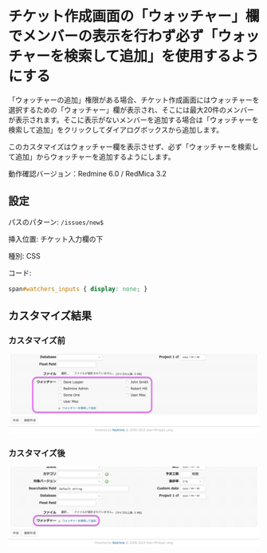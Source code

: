 # チケット作成画面の「ウォッチャー」欄でメンバーの表示を行わず必ず「ウォッチャーを検索して追加」を使用するようにする

「ウォッチャーの追加」権限がある場合、チケット作成画面にはウォッチャーを選択するための「ウォッチャー」欄が表示され、そこには最大20件のメンバーが表示されます。そこに表示がないメンバーを追加する場合は「ウォッチャーを検索して追加」をクリックしてダイアログボックスから追加します。

このカスタマイズはウォッチャー欄を表示させず、必ず「ウォッチャーを検索して追加」からウォッチャーを追加するようにします。

動作確認バージョン：Redmine 6.0 / RedMica 3.2


## 設定

パスのパターン: `/issues/new$`

挿入位置: チケット入力欄の下

種別: CSS

コード:

``` css
span#watchers_inputs { display: none; }
```

## カスタマイズ結果

### カスタマイズ前

![](watchers_inputs-enabled@2x.png)

### カスタマイズ後

![](watchers_inputs-disabled@2x.png)